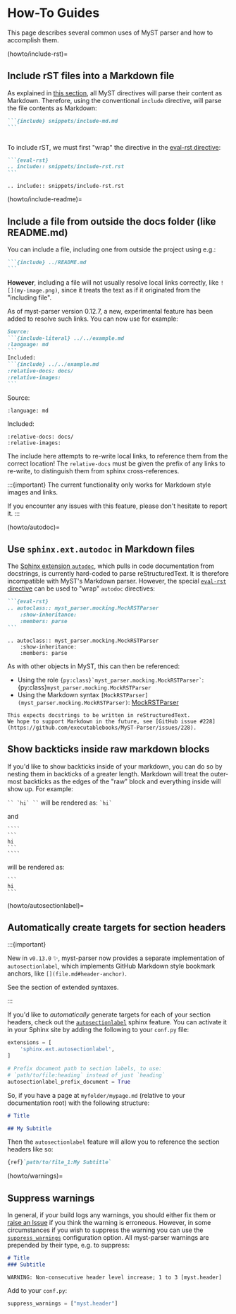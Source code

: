 # How-To Guides

This page describes several common uses of MyST parser and how to accomplish them.

(howto/include-rst)=
## Include rST files into a Markdown file

As explained in [this section](syntax/directives/parsing), all MyST directives will parse their content as Markdown.
Therefore, using the conventional `include` directive, will parse the file contents as Markdown:

````md
```{include} snippets/include-md.md
```
````

```{include} snippets/include-md.md
```

To include rST, we must first "wrap" the directive in the [eval-rst directive](syntax/directives/parsing):

````md
```{eval-rst}
.. include:: snippets/include-rst.rst
```
````

```{eval-rst}
.. include:: snippets/include-rst.rst
```

(howto/include-readme)=
## Include a file from outside the docs folder (like README.md)

You can include a file, including one from outside the project using e.g.:

````md
```{include} ../README.md
```
````

**However**, including a file will not usually resolve local links correctly, like `![](my-image.png)`, since it treats the text as if it originated from the "including file".

As of myst-parser version 0.12.7, a new, experimental feature has been added to resolve such links.
You can now use for example:

````md
Source:
```{include-literal} ../../example.md
:language: md
```
Included:
```{include} ../../example.md
:relative-docs: docs/
:relative-images:
```
````

Source:

```{literalinclude} ../../example-include.md
:language: md
```

Included:

```{include} ../../example-include.md
:relative-docs: docs/
:relative-images:
```

The include here attempts to re-write local links, to reference them from the correct location!
The `relative-docs` must be given the prefix of any links to re-write, to distinguish them from sphinx cross-references.

:::{important}
The current functionality only works for Markdown style images and links.

If you encounter any issues with this feature, please don't hesitate to report it.
:::

(howto/autodoc)=
## Use `sphinx.ext.autodoc` in Markdown files

The [Sphinx extension `autodoc`](sphinx:sphinx.ext.autodoc), which pulls in code documentation from docstrings, is currently hard-coded to parse reStructuredText.
It is therefore incompatible with MyST's Markdown parser.
However, the special [`eval-rst` directive](syntax/directives/parsing) can be used to "wrap" `autodoc` directives:

````md
```{eval-rst}
.. autoclass:: myst_parser.mocking.MockRSTParser
    :show-inheritance:
    :members: parse
```
````

```{eval-rst}
.. autoclass:: myst_parser.mocking.MockRSTParser
    :show-inheritance:
    :members: parse
```

As with other objects in MyST, this can then be referenced:

- Using the role `` {py:class}`myst_parser.mocking.MockRSTParser` ``: {py:class}`myst_parser.mocking.MockRSTParser`
- Using the Markdown syntax `[MockRSTParser](myst_parser.mocking.MockRSTParser)`: [MockRSTParser](myst_parser.mocking.MockRSTParser)

```{warning}
This expects docstrings to be written in reStructuredText.
We hope to support Markdown in the future, see [GitHub issue #228](https://github.com/executablebooks/MyST-Parser/issues/228).
```

## Show backticks inside raw markdown blocks

If you'd like to show backticks inside of your markdown, you can do so by nesting them
in backticks of a greater length. Markdown will treat the outer-most backticks as the
edges of the "raw" block and everything inside will show up. For example:

``` `` `hi` `` ```  will be rendered as: `` `hi` ``

and

`````
````
```
hi
```
````
`````

will be rendered as:

````
```
hi
```
````

(howto/autosectionlabel)=
## Automatically create targets for section headers

:::{important}

New in `v0.13.0` ✨, myst-parser now provides a separate implementation of `autosectionlabel`, which implements GitHub Markdown style bookmark anchors, like `[](file.md#header-anchor)`.

See the [](syntax/header-anchors) section of extended syntaxes.

:::

If you'd like to *automatically* generate targets for each of your section headers,
check out the [`autosectionlabel`](https://www.sphinx-doc.org/en/master/usage/extensions/autosectionlabel.html)
sphinx feature. You can activate it in your Sphinx site by adding the following to your
`conf.py` file:

```python
extensions = [
    'sphinx.ext.autosectionlabel',
]

# Prefix document path to section labels, to use:
# `path/to/file:heading` instead of just `heading`
autosectionlabel_prefix_document = True
```

So, if you have a page at `myfolder/mypage.md` (relative to your documentation root)
with the following structure:

```md
# Title

## My Subtitle
```

Then the `autosectionlabel` feature will allow you to reference the section headers
like so:

```md
{ref}`path/to/file_1:My Subtitle`
```

(howto/warnings)=
## Suppress warnings

In general, if your build logs any warnings, you should either fix them or [raise an Issue](https://github.com/executablebooks/MyST-Parser/issues/new/choose) if you think the warning is erroneous.
However, in some circumstances if you wish to suppress the warning you can use the [`suppress_warnings`](https://www.sphinx-doc.org/en/master/usage/configuration.html#confval-suppress_warnings) configuration option.
All myst-parser warnings are prepended by their type, e.g. to suppress:

```md
# Title
### Subtitle
```

```
WARNING: Non-consecutive header level increase; 1 to 3 [myst.header]
```

Add to your `conf.py`:

```python
suppress_warnings = ["myst.header"]
```
